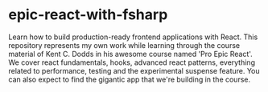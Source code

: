 # epic-react-with-fsharp
Learn how to build production-ready frontend applications with React. This repository represents my own work while learning through the course material of Kent C. Dodds in his awesome course named 'Pro Epic React'. We cover react fundamentals, hooks, advanced react patterns, everything related to performance, testing and the experimental suspense feature. You can also expect to find the gigantic app that we're building in the course. 
